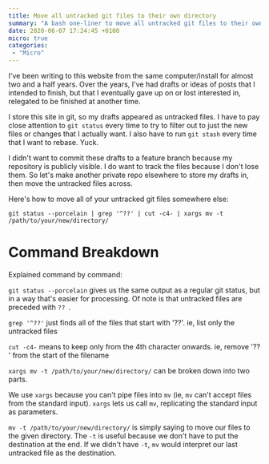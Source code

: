 ```yaml
---
title: Move all untracked git files to their own directory
summary: "A bash one-liner to move all untracked git files to their own directory."
date: 2020-06-07 17:24:45 +0100
micro: true
categories:
 - "Micro"
---
```


I've been writing to this website from the same computer/install for almost two and a half years. Over the years, I've had drafts or ideas of posts that I intended to finish, but that I eventually gave up on or lost interested in, relegated to be finished at another time.

I store this site in git, so my drafts appeared as untracked files. I have to pay close attention to `git status` every time to try to filter out to just the new files or changes that I actually want. I also have to run `git stash` every time that I want to rebase. Yuck.

I didn't want to commit these drafts to a feature branch because my repository is publicly visible. I do want to track the files because I don't lose them. So let's make another private repo elsewhere to store my drafts in, then move the untracked files across.

Here's how to move all of your untracked git files somewhere else:

```
git status --porcelain | grep '^??' | cut -c4- | xargs mv -t /path/to/your/new/directory/
```

# Command Breakdown

Explained command by command:

`git status --porcelain` gives us the same output as a regular git status, but in a way that's easier for processing. Of note is that untracked files are preceded with `?? `.

`grep '^??'` just finds all of the files that start with '??'. ie, list only the untracked files

`cut -c4-` means to keep only from the 4th character onwards. ie, remove '?? ' from the start of the filename

`xargs mv -t /path/to/your/new/directory/` can be broken down into two parts.

We use `xargs` because you can't pipe files into `mv` (ie, `mv` can't accept files from the standard input). `xargs` lets us call `mv`, replicating the standard input as parameters.

`mv -t /path/to/your/new/directory/` is simply saying to move our files to the given directory. The `-t` is useful because we don't have to put the destination at the end. If we didn't have `-t`, `mv` would interpret our last untracked file as the destination.
